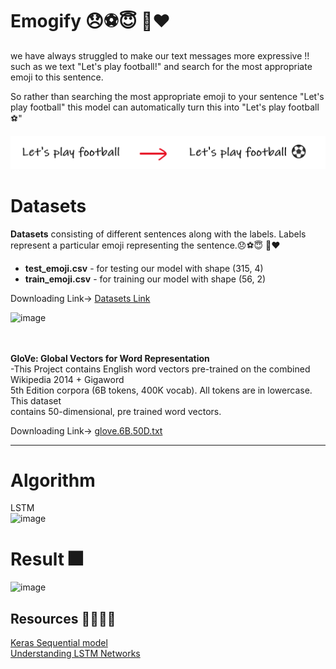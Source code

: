 # Emogify 😞⚽😇 🍜❤️


we have always struggled to make our text messages more expressive !! such as we text "Let's play football!" and search for the most appropriate emoji to this sentence.

So rather than searching the most appropriate emoji to your sentence "Let's play football"
this model can automatically turn this into "Let's play football⚽"
 

![emoji](Datasets/emoji.png)


# Datasets 

<strong> Datasets</strong> consisting of different sentences along with the labels. Labels represent a particular emoji representing the sentence.😞⚽😇 🍜❤️
<br>

- **test_emoji.csv** -  for testing our model with shape (315, 4) <br>
- **train_emoji.csv** - for training our model with shape (56, 2) <br>

Downloading Link-> [Datasets Link](https://www.kaggle.com/alvinrindra/emojify)

![image](https://user-images.githubusercontent.com/67835881/116827195-6f51e380-abb5-11eb-8e71-62e60afda81b.png)

<br> <br>
<strong> GloVe: Global Vectors for Word Representation </strong><br>
-This Project contains English word vectors pre-trained on the combined Wikipedia 2014 + Gigaword 
<br> 5th Edition corpora (6B tokens, 400K vocab). All tokens are in lowercase. This dataset 
<br>contains 50-dimensional, pre trained word vectors. <br>

Downloading Link-> [glove.6B.50D.txt](https://www.kaggle.com/watts2/glove6b50dtxt)

<hr>

# Algorithm 

LSTM 
<br>
![image](https://user-images.githubusercontent.com/67835881/116827698-0ddf4400-abb8-11eb-9402-e725e1e17794.png)


# Result 🎆

![image](https://user-images.githubusercontent.com/67835881/116827121-1a15d200-abb5-11eb-9557-ae85127d2e70.png)

## Resources 💁🏻‍♂️💁

[Keras Sequential model](https://faroit.com/keras-docs/1.0.1/getting-started/sequential-model-guide/)
<br>
[Understanding LSTM Networks](https://colah.github.io/posts/2015-08-Understanding-LSTMs/?source=post_page---------------------------)


